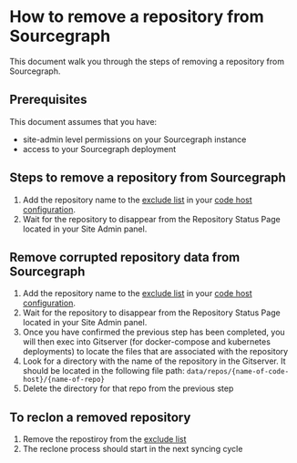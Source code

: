 # How to remove a repository from Sourcegraph

This document walk you through the steps of removing a repository from Sourcegraph. 

## Prerequisites

This document assumes that you have:
* site-admin level permissions on your Sourcegraph instance
* access to your Sourcegraph deployment

## Steps to remove a repository from Sourcegraph

1. Add the repository name to the [exclude list](https://docs.sourcegraph.com/admin/external_service/github#exclude) in your [code host configuration](https://docs.sourcegraph.com/admin/external_service).
1. Wait for the repository to disappear from the Repository Status Page located in your Site Admin panel.

## Remove corrupted repository data from Sourcegraph

1. Add the repository name to the [exclude list](https://docs.sourcegraph.com/admin/external_service/github#exclude) in your [code host configuration](https://docs.sourcegraph.com/admin/external_service).
1. Wait for the repository to disappear from the Repository Status Page located in your Site Admin panel.
1. Once you have confirmed the previous step has been completed, you will then exec into Gitserver (for docker-compose and kubernetes deployments) to locate the files that are associated with the repository
1. Look for a directory with the name of the repository in the Gitserver. It should be located in the following file path: `data/repos/{name-of-code-host}/{name-of-repo}`
1. Delete the directory for that repo from the previous step

## To reclon a removed repository

1. Remove the repostiroy from the [exclude list](https://docs.sourcegraph.com/admin/external_service/github#exclude)
2. The reclone process should start in the next syncing cycle
